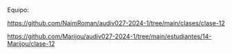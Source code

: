 Equipo:

https://github.com/NaimRoman/audiv027-2024-1/tree/main/clases/clase-12

https://github.com/Marijou/audiv027-2024-1/tree/main/estudiantes/14-Marijou/clase-12
